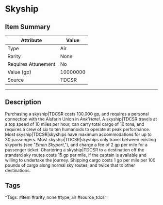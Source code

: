 # Skyship

## Item Summary

| Attribute            | Value                        |
|----------------------|------------------------------|
| Type                 | Air |
| Rarity               | None             |
| Requires Attunement  | No                |
| Value (gp)           | 10000000    |
| Source               | TDCSR |

---

## Description

Purchasing a skyship|TDCSR costs 100,000 gp, and requires a personal connection with the Alsfarin Union in _Ank'Harel_. A skyship|TDCSR travels at a top speed of 10 miles per hour, can carry total cargo of 10 tons, and requires a crew of six to ten humanoids to operate at peak performance. Most skyship|TDCSR|skyships have maximum accommodations for up to 30 passengers. Most skyship|TDCSR|skyships only travel between existing skyports (see "_Emon Skyport_,"), and charge a fee of 2 gp per mile for a passenger ticket. Chartering a skyship|TDCSR to a destination off the standard sky routes costs 15 gp per mile, if the captain is available and willing to undertake the journey. Shipping cargo costs 1 gp per mile per 100 pounds of cargo along normal sky routes, and twice that to other destinations.

## Tags

^Tags: #item #rarity_none #type_air #source_tdcsr